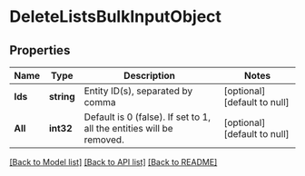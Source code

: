 # DeleteListsBulkInputObject

## Properties
Name | Type | Description | Notes
------------ | ------------- | ------------- | -------------
**Ids** | **string** | Entity ID(s), separated by comma | [optional] [default to null]
**All** | **int32** | Default is 0 (false). If set to 1, all the entities will be removed. | [optional] [default to null]

[[Back to Model list]](../README.md#documentation-for-models) [[Back to API list]](../README.md#documentation-for-api-endpoints) [[Back to README]](../README.md)


